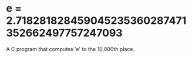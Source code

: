 # e = 2.718281828459045235360287471352662497757247093

A C program that computes 'e' to the 10,000th place.